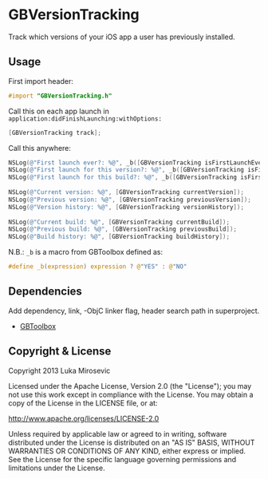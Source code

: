 GBVersionTracking
============

Track which versions of your iOS app a user has previously installed.

Usage
------------

First import header:

```objective-c
#import "GBVersionTracking.h"
```

Call this on each app launch in `application:didFinishLaunching:withOptions:`

```objective-c
[GBVersionTracking track];
```

Call this anywhere:
```objective-c
NSLog(@"First launch ever?: %@", _b([GBVersionTracking isFirstLaunchEver]));
NSLog(@"First launch for this version?: %@", _b([GBVersionTracking isFirstLaunchForVersion]));
NSLog(@"First launch for this build?: %@", _b([GBVersionTracking isFirstLaunchForBuild]));
 
NSLog(@"Current version: %@", [GBVersionTracking currentVersion]);
NSLog(@"Previous version: %@", [GBVersionTracking previousVersion]);
NSLog(@"Version history: %@", [GBVersionTracking versionHistory]);
 
NSLog(@"Current build: %@", [GBVersionTracking currentBuild]);
NSLog(@"Previous build: %@", [GBVersionTracking previousBuild]);
NSLog(@"Build history: %@", [GBVersionTracking buildHistory]);
 ```

N.B.: `_b` is a macro from GBToolbox defined as:
```c
#define _b(expression) expression ? @"YES" : @"NO"
```

Dependencies
------------

Add dependency, link, -ObjC linker flag, header search path in superproject.

* [GBToolbox](https://github.com/lmirosevic/GBToolbox)

Copyright & License
------------

Copyright 2013 Luka Mirosevic

Licensed under the Apache License, Version 2.0 (the "License"); you may not use this work except in compliance with the License. You may obtain a copy of the License in the LICENSE file, or at:

http://www.apache.org/licenses/LICENSE-2.0

Unless required by applicable law or agreed to in writing, software distributed under the License is distributed on an "AS IS" BASIS, WITHOUT WARRANTIES OR CONDITIONS OF ANY KIND, either express or implied. See the License for the specific language governing permissions and limitations under the License.